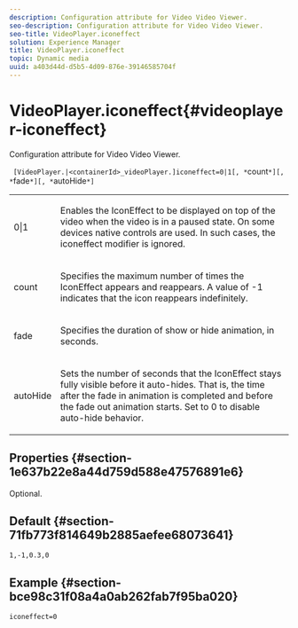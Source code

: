 ```yaml
---
description: Configuration attribute for Video Video Viewer.
seo-description: Configuration attribute for Video Video Viewer.
seo-title: VideoPlayer.iconeffect
solution: Experience Manager
title: VideoPlayer.iconeffect
topic: Dynamic media
uuid: a403d44d-d5b5-4d09-876e-39146585704f
---
```


# VideoPlayer.iconeffect{#videoplayer-iconeffect}

Configuration attribute for Video Video Viewer.

 ` [VideoPlayer.|<containerId>_videoPlayer.]iconeffect=0|1[, *`count`*][, *`fade`*][, *`autoHide`*]`

<table id="table_441553CD34C94A58A9D7CBF772DEDDB6"> 
 <tbody> 
  <tr> 
   <td colname="col1"> <p> <span class="codeph"> 0|1</span> </p> </td> 
   <td colname="col2"> <p> Enables the IconEffect to be displayed on top of the video when the video is in a paused state. On some devices native controls are used. In such cases, the <span class="codeph"> iconeffect</span> modifier is ignored. </p> </td> 
  </tr> 
  <tr> 
   <td colname="col1"> <p> <span class="codeph"><span class="varname"> count</span></span> </p> </td> 
   <td colname="col2"> <p> Specifies the maximum number of times the IconEffect appears and reappears. A value of <span class="codeph"> -1</span> indicates that the icon reappears indefinitely. </p> </td> 
  </tr> 
  <tr> 
   <td colname="col1"> <p> <span class="codeph"><span class="varname"> fade</span></span> </p> </td> 
   <td colname="col2"> <p> Specifies the duration of show or hide animation, in seconds. </p> </td> 
  </tr> 
  <tr> 
   <td colname="col1"> <p> <span class="codeph"><span class="varname"> autoHide</span></span> </p> </td> 
   <td colname="col2"> <p> Sets the number of seconds that the IconEffect stays fully visible before it auto-hides. That is, the time after the fade in animation is completed and before the fade out animation starts. Set to <span class="codeph"> 0</span> to disable auto-hide behavior. </p> </td> 
  </tr> 
 </tbody> 
</table>

## Properties {#section-1e637b22e8a44d759d588e47576891e6}

Optional.

## Default {#section-71fb773f814649b2885aefee68073641}

`1,-1,0.3,0`

## Example {#section-bce98c31f08a4a0ab262fab7f95ba020}

`iconeffect=0` 
